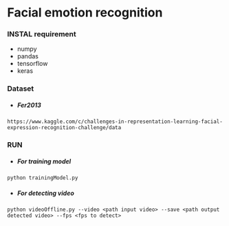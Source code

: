# Facial emotion recognition

### INSTAL requirement
 - numpy
 - pandas
 - tensorflow
 - keras

### Dataset
 - ##### Fer2013
 ````
 https://www.kaggle.com/c/challenges-in-representation-learning-facial-expression-recognition-challenge/data
 ````


### RUN
 - ##### For training model
 ````
 python trainingModel.py
 ````
 - ##### For detecting video
 ````
 python videoOffline.py --video <path input video> --save <path output detected video> --fps <fps to detect>
 ````
